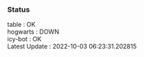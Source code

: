 ### Status


table : OK  
hogwarts : DOWN  
icy-bot : OK  
Latest Update : 2022-10-03 06:23:31.202815
